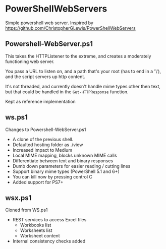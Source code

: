 # PowerShellWebServers

Simple powershell web server. Inspired by https://github.com/ChristopherGLewis/PowerShellWebServers

## Powershell-WebServer.ps1
This takes the HTTPListener to the extreme, and creates a moderately functioning web server.  

You pass a URL to listen on, and a path that's your root (has to end in a '\\'), 
and the script servers up http content.

It's not threaded, and currently doesn't handle mime types other then text, but that could be handled in the `Get-HTTPResponse` function.     

Kept as reference implementation

## ws.ps1

Changes to Powershell-WebServer.ps1
* A clone of the previous shell.
* Defaulted hosting folder as ./view
* Increased impact to Medium
* Local MIME mapping, blocks unknown MIME calls
* Differentiate between text and binary responses
* Dumb down parameters for easier reading / cutting lines
* Support binary mime types (PowerShell 5.1 and 6+)
* You can kill now by pressing control C
* Added support for PS7+


## wsx.ps1

Cloned from WS.ps1
* REST services to access Excel files
  * Workbooks list 
  * Worksheets list
  * Worksheet content
* Internal consistency checks added
